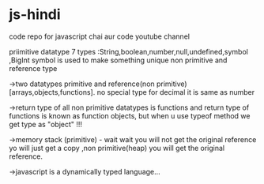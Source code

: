 # js-hindi
code repo for javascript chai aur code youtube channel


priimitive datatype
7 types  :String,boolean,number,null,undefined,symbol ,BigInt
symbol is used to make something unique
non primitive  and reference type  

->two datatypes primitive and reference(non primitive)[arrays,objects,functions].
no special type for decimal it is same as number

->return type of all non primitive datatypes is functions and return type of functions is known as function objects,
but when u use typeof method we get type as  "object" !!!


->memory
stack (primitive) - wait wait you will not get the original reference yo will just get a copy ,non primitive(heap) you will get the original reference.

->javascript is a dynamically typed language...
